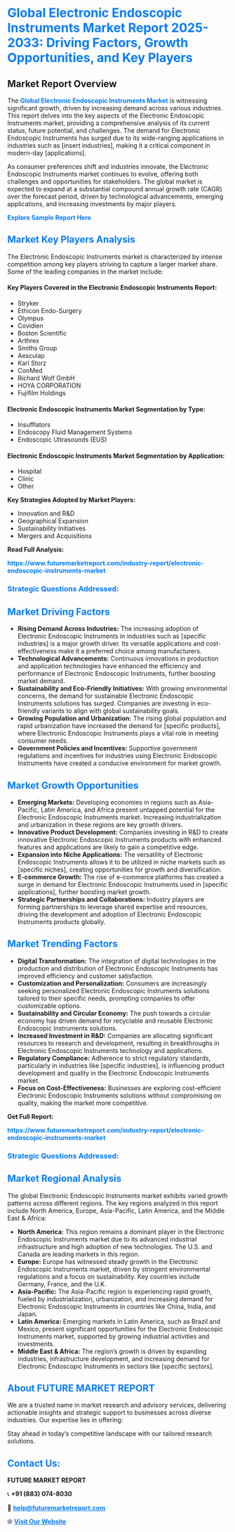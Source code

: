 <h1 style="color: #007BFF;">Global Electronic Endoscopic Instruments Market Report 2025-2033: Driving Factors, Growth Opportunities, and Key Players</h1>

<section id="overview">
<h2>Market Report Overview</h2>
<p>The <a href="https://www.futuremarketreport.com/industry-report/electronic-endoscopic-instruments-market" style="color: #007BFF; text-decoration: none;"><strong>Global Electronic Endoscopic Instruments Market</strong></a> is witnessing significant growth, driven by increasing demand across various industries. This report delves into the key aspects of the Electronic Endoscopic Instruments market, providing a comprehensive analysis of its current status, future potential, and challenges. The demand for Electronic Endoscopic Instruments has surged due to its wide-ranging applications in industries such as [insert industries], making it a critical component in modern-day [applications].</p>
<p>As consumer preferences shift and industries innovate, the Electronic Endoscopic Instruments market continues to evolve, offering both challenges and opportunities for stakeholders. The global market is expected to expand at a substantial compound annual growth rate (CAGR) over the forecast period, driven by technological advancements, emerging applications, and increasing investments by major players.</p>
</section>

<section id="overview">
<p><a href="https://www.futuremarketreport.com/request-sample/reportId=84849" style="color: #007BFF; text-decoration: none;"><strong>Explore Sample Report Here</strong></a></p>
</section>

<section id="key-players">
<h2 style="color: #007BFF;">Market Key Players Analysis</h2>
<p>The Electronic Endoscopic Instruments market is characterized by intense competition among key players striving to capture a larger market share. Some of the leading companies in the market include:</p>
<h4>Key Players Covered in the Electronic Endoscopic Instruments Report:</h4>
<ul><li>Stryker</li><li>Ethicon Endo-Surgery</li><li>Olympus</li><li>Covidien</li><li>Boston Scientific</li><li>Arthrex</li><li>Smiths Group</li><li>Aesculap</li><li>Karl Storz</li><li>ConMed</li><li>Richard Wolf GmbH</li><li>HOYA CORPORATION</li><li>Fujifilm Holdings</li></ul>
<h4>Electronic Endoscopic Instruments Market Segmentation by Type:</h4>
<ul><li>Insufflators</li><li>Endoscopy Fluid Management Systems</li><li>Endoscopic Ultrasounds (EUS)</li></ul>

<h4>Electronic Endoscopic Instruments Market Segmentation by Application:</h4>
<ul><li>Hospital</li><li>Clinic</li><li>Other</li></ul>
<p><strong>Key Strategies Adopted by Market Players:</strong></p>
<ul>
<li>Innovation and R&D</li>
<li>Geographical Expansion</li>
<li>Sustainability Initiatives</li>
<li>Mergers and Acquisitions</li>
</ul>
</section>

<section>
<p><strong>Read Full Analysis: </strong></p><a href="https://www.futuremarketreport.com/industry-report/electronic-endoscopic-instruments-market" style="color: #007BFF; text-decoration: none;"><strong>https://www.futuremarketreport.com/industry-report/electronic-endoscopic-instruments-market</strong></a>
<h3 style="color: #007BFF;">Strategic Questions Addressed:</h3>
</section>

<section id="driving-factors">
<h2 style="color: #007BFF;">Market Driving Factors</h2>
<ul>
<li><strong>Rising Demand Across Industries:</strong> The increasing adoption of Electronic Endoscopic Instruments in industries such as [specific industries] is a major growth driver. Its versatile applications and cost-effectiveness make it a preferred choice among manufacturers.</li>
<li><strong>Technological Advancements:</strong> Continuous innovations in production and application technologies have enhanced the efficiency and performance of Electronic Endoscopic Instruments, further boosting market demand.</li>
<li><strong>Sustainability and Eco-Friendly Initiatives:</strong> With growing environmental concerns, the demand for sustainable Electronic Endoscopic Instruments solutions has surged. Companies are investing in eco-friendly variants to align with global sustainability goals.</li>
<li><strong>Growing Population and Urbanization:</strong> The rising global population and rapid urbanization have increased the demand for [specific products], where Electronic Endoscopic Instruments plays a vital role in meeting consumer needs.</li>
<li><strong>Government Policies and Incentives:</strong> Supportive government regulations and incentives for industries using Electronic Endoscopic Instruments have created a conducive environment for market growth.</li>
</ul>
</section>

<section id="growth-opportunities">
<h2 style="color: #007BFF;">Market Growth Opportunities</h2>
<ul>
<li><strong>Emerging Markets:</strong> Developing economies in regions such as Asia-Pacific, Latin America, and Africa present untapped potential for the Electronic Endoscopic Instruments market. Increasing industrialization and urbanization in these regions are key growth drivers.</li>
<li><strong>Innovative Product Development:</strong> Companies investing in R&D to create innovative Electronic Endoscopic Instruments products with enhanced features and applications are likely to gain a competitive edge.</li>
<li><strong>Expansion into Niche Applications:</strong> The versatility of Electronic Endoscopic Instruments allows it to be utilized in niche markets such as [specific niches], creating opportunities for growth and diversification.</li>
<li><strong>E-commerce Growth:</strong> The rise of e-commerce platforms has created a surge in demand for Electronic Endoscopic Instruments used in [specific applications], further boosting market growth.</li>
<li><strong>Strategic Partnerships and Collaborations:</strong> Industry players are forming partnerships to leverage shared expertise and resources, driving the development and adoption of Electronic Endoscopic Instruments products globally.</li>
</ul>
</section>

<section id="trending-factors">
<h2 style="color: #007BFF;">Market Trending Factors</h2>
<ul>
<li><strong>Digital Transformation:</strong> The integration of digital technologies in the production and distribution of Electronic Endoscopic Instruments has improved efficiency and customer satisfaction.</li>
<li><strong>Customization and Personalization:</strong> Consumers are increasingly seeking personalized Electronic Endoscopic Instruments solutions tailored to their specific needs, prompting companies to offer customizable options.</li>
<li><strong>Sustainability and Circular Economy:</strong> The push towards a circular economy has driven demand for recyclable and reusable Electronic Endoscopic Instruments solutions.</li>
<li><strong>Increased Investment in R&D:</strong> Companies are allocating significant resources to research and development, resulting in breakthroughs in Electronic Endoscopic Instruments technology and applications.</li>
<li><strong>Regulatory Compliance:</strong> Adherence to strict regulatory standards, particularly in industries like [specific industries], is influencing product development and quality in the Electronic Endoscopic Instruments market.</li>
<li><strong>Focus on Cost-Effectiveness:</strong> Businesses are exploring cost-efficient Electronic Endoscopic Instruments solutions without compromising on quality, making the market more competitive.</li>
</ul>
</section>

<section>
<p><strong>Get Full Report: </strong></p><a href="https://www.futuremarketreport.com/industry-report/electronic-endoscopic-instruments-market" style="color: #007BFF; text-decoration: none;"><strong>https://www.futuremarketreport.com/industry-report/electronic-endoscopic-instruments-market</strong></a>
<h3 style="color: #007BFF;">Strategic Questions Addressed:</h3>
</section>


<section id="regional-analysis">
<h2 style="color: #007BFF;">Market Regional Analysis</h2>
<p>The global Electronic Endoscopic Instruments market exhibits varied growth patterns across different regions. The key regions analyzed in this report include North America, Europe, Asia-Pacific, Latin America, and the Middle East & Africa:</p>
<ul>
<li><strong>North America:</strong> This region remains a dominant player in the Electronic Endoscopic Instruments market due to its advanced industrial infrastructure and high adoption of new technologies. The U.S. and Canada are leading markets in this region.</li>
<li><strong>Europe:</strong> Europe has witnessed steady growth in the Electronic Endoscopic Instruments market, driven by stringent environmental regulations and a focus on sustainability. Key countries include Germany, France, and the U.K.</li>
<li><strong>Asia-Pacific:</strong> The Asia-Pacific region is experiencing rapid growth, fueled by industrialization, urbanization, and increasing demand for Electronic Endoscopic Instruments in countries like China, India, and Japan.</li>
<li><strong>Latin America:</strong> Emerging markets in Latin America, such as Brazil and Mexico, present significant opportunities for the Electronic Endoscopic Instruments market, supported by growing industrial activities and investments.</li>
<li><strong>Middle East & Africa:</strong> The region’s growth is driven by expanding industries, infrastructure development, and increasing demand for Electronic Endoscopic Instruments in sectors like [specific sectors].</li>
</ul>
</section>

<footer>
<h2 style="color: #007BFF;">About FUTURE MARKET REPORT</h2>
<p>We are a trusted name in market research and advisory services, delivering actionable insights and strategic support to businesses across diverse industries. Our expertise lies in offering:</p>

<p>Stay ahead in today’s competitive landscape with our tailored research solutions.</p>

<h2 style="color: #007BFF;">Contact Us:</h2>
<p><strong>FUTURE MARKET REPORT</strong></p>
<p>📞 <strong>+91 (883) 074-8030</strong></p>
<p>📧 <strong><a href="mailto:help@futuremarketreport.com" style="color: #007BFF;">help@futuremarketreport.com</a></strong></p>
<p>🌐 <strong><a href="https://www.futuremarketreport.com/" style="color: #007BFF;">Visit Our Website</a></strong></p>
</footer>